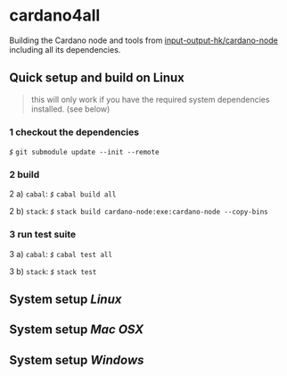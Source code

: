 # cardano4all
Building the Cardano node and tools from [input-output-hk/cardano-node](https://github.com/input-output-hk/cardano-node) including all its dependencies.

## Quick setup and build on Linux

> this will only work if you have the required system dependencies installed. (see below)

### 1 checkout the dependencies

_`$`_ `git submodule update --init --remote`

### 2 build

2 a) `cabal`:   _`$`_ `cabal build all`
  
2 b) `stack`:   _`$`_ `stack build cardano-node:exe:cardano-node --copy-bins`
  
### 3 run test suite

3 a) `cabal`:   _`$`_ `cabal test all`
  
3 b) `stack`:   _`$`_ `stack test`

## System setup *Linux*
> <tbd>
  
## System setup *Mac OSX*
> <tbd>
  
## System setup *Windows*
> <tbd>

